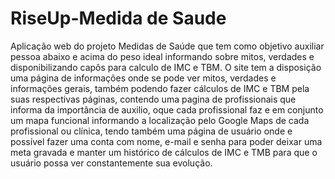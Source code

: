 # RiseUp-Medida de Saude
 
 Aplicação web do projeto Medidas de Saúde que tem como objetivo auxiliar pessoa abaixo e acima do peso ideal informando sobre mitos, verdades e disponibilizando capôs para calculo de IMC e TBM.
O site tem a disposição uma página de informações onde se pode ver mitos, verdades e informações gerais, também podendo fazer cálculos de IMC e TBM pela suas respectivas páginas, contendo uma pagina de profissionais que informa da importância de auxilio, oque cada profissional faz e em conjunto um mapa funcional informando a localização pelo Google Maps de cada profissional ou clínica, tendo também uma página de usuário onde e possível fazer uma conta com nome, e-mail e senha para poder deixar uma meta gravada e manter um histórico de cálculos de IMC e TMB para que o usuário possa ver constantemente sua evolução.


